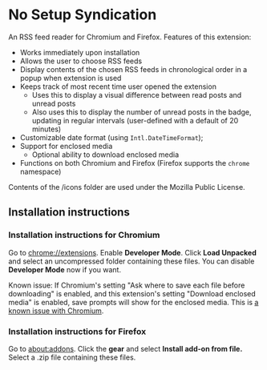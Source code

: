 # No Setup Syndication
An RSS feed reader for Chromium and Firefox.
Features of this extension:
- Works immediately upon installation
- Allows the user to choose RSS feeds
- Display contents of the chosen RSS feeds in chronological order in a popup when extension is used
- Keeps track of most recent time user opened the extension
  - Uses this to display a visual difference between read posts and unread posts
  - Also uses this to display the number of unread posts in the badge, updating in regular intervals (user-defined with a default of 20 minutes)
- Customizable date format (using `Intl.DateTimeFormat`);
- Support for enclosed media
  - Optional ability to download enclosed media
- Functions on both Chromium and Firefox (Firefox supports the `chrome` namespace)

Contents of the /icons folder are used under the Mozilla Public License.

## Installation instructions
### Installation instructions for Chromium
Go to <chrome://extensions>. Enable **Developer Mode**. Click **Load Unpacked** and select an uncompressed folder containing these files. You can disable **Developer Mode** now if you want.

Known issue: If Chromium's setting "Ask where to save each file before downloading" is enabled, and this extension's setting "Download enclosed media" is enabled, save prompts will show for the enclosed media. This is [a known issue with Chromium](https://bugs.chromium.org/p/chromium/issues/detail?id=417112).
### Installation instructions for Firefox
Go to <about:addons>. Click the **gear** and select **Install add-on from file.** Select a .zip file containing these files.
